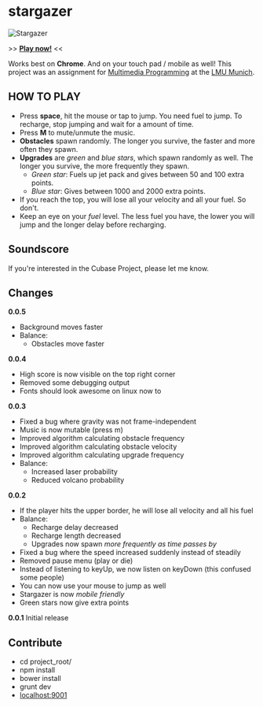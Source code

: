 stargazer
=========

![Stargazer](https://raw.githubusercontent.com/arekkas/stargazer/master/stargazer.png "Stargazer")

\>\> [**Play now!**](http://aeneasr.github.io/stargazer/app) \<\<

Works best on **Chrome**. And on your touch pad / mobile as well!
This project was an assignment for [Multimedia Programming](http://www.medien.ifi.lmu.de/lehre/ss15/mmp/) at the [LMU Munich](http://www.uni-muenchen.de/index.html).

## HOW TO PLAY

* Press **space**, hit the mouse or tap to jump. You need fuel to jump. To recharge, stop jumping and wait for a amount of time.
* Press **M** to mute/unmute the music.
* **Obstacles** spawn randomly. The longer you survive, the faster and more often they spawn.
* **Upgrades** are *green* and *blue stars*, which spawn randomly as well. The longer you survive, the more frequently they spawn.
  * *Green star*: Fuels up jet pack and gives between 50 and 100 extra points.
  * *Blue star*: Gives between 1000 and 2000 extra points.
* If you reach the top, you will lose all your velocity and all your fuel. So don't.
* Keep an eye on your *fuel* level. The less fuel you have, the lower you will jump and the longer delay before recharging.

## Soundscore

If you're interested in the Cubase Project, please let me know.

## Changes

**0.0.5**
* Background moves faster
* Balance:
  * Obstacles move faster

**0.0.4**
* High score is now visible on the top right corner
* Removed some debugging output
* Fonts should look awesome on linux now to

**0.0.3**
* Fixed a bug where gravity was not frame-independent
* Music is now mutable (press m)
* Improved algorithm calculating obstacle frequency
* Improved algorithm calculating obstacle velocity
* Improved algorithm calculating upgrade frequency
* Balance:
  * Increased laser probability
  * Reduced volcano probability

**0.0.2**
* If the player hits the upper border, he will lose all velocity and all his fuel
* Balance:
  * Recharge delay decreased
  * Recharge length decreased
  * Upgrades now spawn *more frequently as time passes by*
* Fixed a bug where the speed increased suddenly instead of steadily
* Removed pause menu (play or die)
* Instead of listening to keyUp, we now listen on keyDown (this confused some people)
* You can now use your mouse to jump as well
* Stargazer is now *mobile friendly*
* Green stars now give extra points

**0.0.1**
Initial release

## Contribute

* cd project_root/
* npm install
* bower install
* grunt dev
* [localhost:9001](http://localhost:9001)
